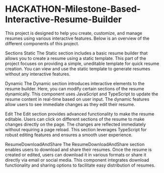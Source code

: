 # HACKATHON-Milestone-Based-Interactive-Resume-Builder
This project is designed to help you create, customize, and manage resumes using various interactive features. Below is an overview of the different components of this project.

Sections
Static
The Static section includes a basic resume builder that allows you to create a resume using a static template. This part of the project focuses on providing a simple, uneditable template for quick resume creation. You can view and use the static template to generate resumes without any interactive features.

Dynamic
The Dynamic section introduces interactive elements to the resume builder. Here, you can modify certain sections of the resume dynamically. This component uses JavaScript and TypeScript to update the resume content in real-time based on user input. The dynamic features allow users to see immediate changes as they edit their resume.

Edit
The Edit section provides advanced functionality to make the resume editable. Users can click on different sections of the resume to make changes directly on the page. The changes are reflected immediately without requiring a page reload. This section leverages TypeScript for robust editing features and ensures a smooth user experience.

ResumeDownloadAndShare
The ResumeDownloadAndShare section enables users to download and share their resumes. Once the resume is created or edited, users can download it in various formats or share it directly via email or social media. This component integrates download functionality and sharing options to facilitate easy distribution of resumes.
